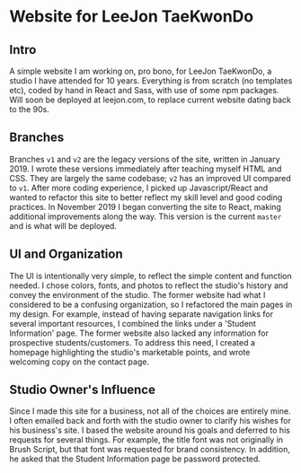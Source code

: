 # Website for LeeJon TaeKwonDo
## Intro
A simple website I am working on, pro bono, for LeeJon TaeKwonDo, a studio I have attended for 10 years.
Everything is from scratch (no templates etc), coded by hand in React and Sass, with use of some npm packages.
Will soon be deployed at leejon.com, to replace current website dating back to the 90s.

## Branches
Branches `v1` and `v2` are the legacy versions of the site, written in January 2019. I wrote these versions immediately after teaching myself HTML and CSS. They are largely the same codebase; `v2` has an improved UI compared to `v1`.
After more coding experience, I picked up Javascript/React and wanted to refactor this site to better reflect my skill level and good coding practices. In November 2019 I began converting the site to React, making additional improvements along the way. This version is the current `master` and is what will be deployed.

## UI and Organization
The UI is intentionally very simple, to reflect the simple content and function needed.
I chose colors, fonts, and photos to reflect the studio's history and convey the environment of the studio.
The former website had what I considered to be a confusing organization, so I refactored the main pages in my design. For example, instead of having separate navigation links for several important resources, I combined the links under a 'Student Information' page.
The former website also lacked any information for prospective students/customers. To address this need, I created a homepage highlighting the studio's marketable points, and wrote welcoming copy on the contact page.

## Studio Owner's Influence
Since I made this site for a business, not all of the choices are entirely mine. I often emailed back and forth with the studio owner to clarify his wishes for his business's site. I based the website around his goals and deferred to his requests for several things. For example, the title font was not originally in Brush Script, but that font was requested for brand consistency. In addition, he asked that the Student Information page be password protected.